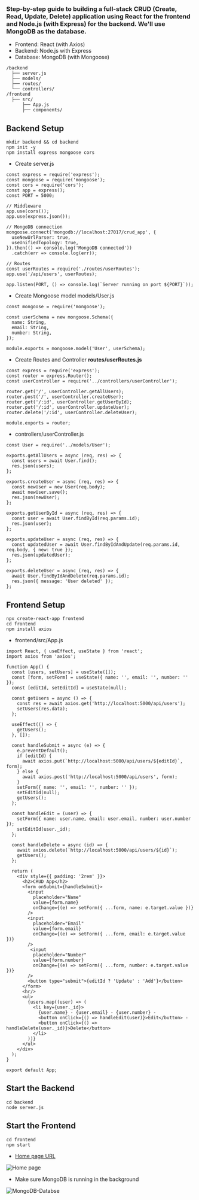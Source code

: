 ### Step-by-step guide to building a full-stack CRUD (Create, Read, Update, Delete) application using React for the frontend and Node.js (with Express) for the backend. We'll use MongoDB as the database.

- Frontend: React (with Axios)
- Backend: Node.js with Express
- Database: MongoDB (with Mongoose)

````
/backend
  ├── server.js
  ├── models/
  ├── routes/
  └── controllers/
/frontend
  ├── src/
      ├── App.js
      ├── components/
````

## Backend Setup

````
mkdir backend && cd backend
npm init -y
npm install express mongoose cors
````
- Create server.js

````
const express = require('express');
const mongoose = require('mongoose');
const cors = require('cors');
const app = express();
const PORT = 5000;

// Middleware
app.use(cors());
app.use(express.json());

// MongoDB connection
mongoose.connect('mongodb://localhost:27017/crud_app', {
  useNewUrlParser: true,
  useUnifiedTopology: true,
}).then(() => console.log('MongoDB connected'))
  .catch(err => console.log(err));

// Routes
const userRoutes = require('./routes/userRoutes');
app.use('/api/users', userRoutes);

app.listen(PORT, () => console.log(`Server running on port ${PORT}`));
````
- Create Mongoose model models/User.js

````
const mongoose = require('mongoose');

const userSchema = new mongoose.Schema({
  name: String,
  email: String,
  number: String,
});

module.exports = mongoose.model('User', userSchema);
````
- Create Routes and Controller <b>routes/userRoutes.js</b>

````
const express = require('express');
const router = express.Router();
const userController = require('../controllers/userController');

router.get('/', userController.getAllUsers);
router.post('/', userController.createUser);
router.get('/:id', userController.getUserById);
router.put('/:id', userController.updateUser);
router.delete('/:id', userController.deleteUser);

module.exports = router;

````
- controllers/userController.js

````
const User = require('../models/User');

exports.getAllUsers = async (req, res) => {
  const users = await User.find();
  res.json(users);
};

exports.createUser = async (req, res) => {
  const newUser = new User(req.body);
  await newUser.save();
  res.json(newUser);
};

exports.getUserById = async (req, res) => {
  const user = await User.findById(req.params.id);
  res.json(user);
};

exports.updateUser = async (req, res) => {
  const updatedUser = await User.findByIdAndUpdate(req.params.id, req.body, { new: true });
  res.json(updatedUser);
};

exports.deleteUser = async (req, res) => {
  await User.findByIdAndDelete(req.params.id);
  res.json({ message: 'User deleted' });
};

````

## Frontend Setup

````
npx create-react-app frontend
cd frontend
npm install axios

````

- frontend/src/App.js

````
import React, { useEffect, useState } from 'react';
import axios from 'axios';

function App() {
  const [users, setUsers] = useState([]);
  const [form, setForm] = useState({ name: '', email: '', number: '' });
  const [editId, setEditId] = useState(null);

  const getUsers = async () => {
    const res = await axios.get('http://localhost:5000/api/users');
    setUsers(res.data);
  };

  useEffect(() => {
    getUsers();
  }, []);

  const handleSubmit = async (e) => {
    e.preventDefault();
    if (editId) {
      await axios.put(`http://localhost:5000/api/users/${editId}`, form);
    } else {
      await axios.post('http://localhost:5000/api/users', form);
    }
    setForm({ name: '', email: '', number: '' });
    setEditId(null);
    getUsers();
  };

  const handleEdit = (user) => {
    setForm({ name: user.name, email: user.email, number: user.number });
    setEditId(user._id);
  };

  const handleDelete = async (id) => {
    await axios.delete(`http://localhost:5000/api/users/${id}`);
    getUsers();
  };

  return (
    <div style={{ padding: '2rem' }}>
      <h2>CRUD App</h2>
      <form onSubmit={handleSubmit}>
        <input
          placeholder="Name"
          value={form.name}
          onChange={(e) => setForm({ ...form, name: e.target.value })}
        />
        <input
          placeholder="Email"
          value={form.email}
          onChange={(e) => setForm({ ...form, email: e.target.value })}
        />
         <input
          placeholder="Number"
          value={form.number}
          onChange={(e) => setForm({ ...form, number: e.target.value })}
        />
        <button type="submit">{editId ? 'Update' : 'Add'}</button>
      </form>
      <hr/>
      <ul>
        {users.map((user) => (
          <li key={user._id}>
            {user.name} - {user.email} - {user.number} - 
            <button onClick={() => handleEdit(user)}>Edit</button> - 
            <button onClick={() => handleDelete(user._id)}>Delete</button>
          </li>
        ))}
      </ul>
    </div>
  );
}

export default App;
````

## Start the Backend

````
cd backend
node server.js
````
## Start the Frontend

````
cd frontend
npm start
````

- [Home page URL](http://localhost:3000)

![Home page](https://github.com/mohibulkhan786/Simple-React-Node-Crud/blob/main/home-page.png)



- Make sure MongoDB is running in the background

 ![MongoDB-Databse](https://github.com/mohibulkhan786/Simple-React-Node-Crud/blob/main/mongo-db.png)


